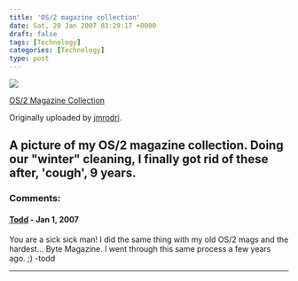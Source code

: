 ```yaml
---
title: 'OS/2 magazine collection'
date: Sat, 20 Jan 2007 03:29:17 +0000
draft: false
tags: [Technology]
categories: [Technology]
type: post
---
```


[![](http://farm1.static.flickr.com/121/363064717_4d7a30ff5b_m.jpg)](http://www.flickr.com/photos/jmrodri/363064717/ "photo sharing")

[OS/2 Magazine Collection](http://www.flickr.com/photos/jmrodri/363064717/)

Originally uploaded by [jmrodri](http://www.flickr.com/people/jmrodri/).

A picture of my OS/2 magazine collection. Doing our "winter" cleaning, I finally got rid of these after, 'cough', 9 years.
---
### Comments:
#### [Todd](http://www.dma.org/cgi-bin/cgiwrap/tw/toddblog "taw@pobox.com") - <time datetime="2007-01-22 21:31:50">Jan 1, 2007</time>

You are a sick sick man! I did the same thing with my old OS/2 mags and the hardest… Byte Magazine. I went through this same process a few years ago. ;) -todd
<hr />
